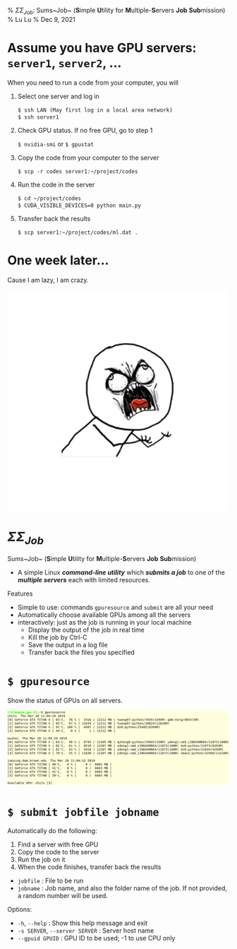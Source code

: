 % $\Sigma\Sigma_{Job}$: Sums~Job~ (**S**imple **U**tility for **M**ultiple-**S**ervers **Job** **Sub**mission)
% Lu Lu
% Dec 9, 2021

# Assume you have GPU servers: `server1`, `server2`, ...

When you need to run a code from your computer, you will

1. Select one server and log in

       $ ssh LAN (May first log in a local area network)
       $ ssh server1

1. Check GPU status. If no free GPU, go to step 1

   `$ nvidia-smi` or `$ gpustat`

1. Copy the code from your computer to the server

       $ scp -r codes server1:~/project/codes

1. Run the code in the server

       $ cd ~/project/codes
       $ CUDA_VISIBLE_DEVICES=0 python main.py

1. Transfer back the results

       $ scp server1:~/project/codes/ml.dat .

# One week later...

Cause I am lazy, I am crazy.

![](figs/crazy.jpeg)

# $\Sigma\Sigma_{Job}$

Sums~Job~ (**S**imple **U**tility for **M**ultiple-**S**ervers **Job** **Sub**mission)

- A simple Linux __*command-line utility*__ which __*submits a job*__ to one of the __*multiple servers*__ each with limited resources.

Features

- Simple to use: commands `gpuresource` and `submit` are all your need
- Automatically choose available GPUs among all the servers
- interactively: just as the job is running in your local machine
    + Display the output of the job in real time
    + Kill the job by Ctrl-C
    + Save the output in a log file
    + Transfer back the files you specified

# `$ gpuresource`

Show the status of GPUs on all servers.

![Demo.](figs/gpuresource.png)

# `$ submit jobfile jobname`

Automatically do the following:

1. Find a server with free GPU
1. Copy the code to the server
1. Run the job on it
1. When the code finishes, transfer back the results

- `jobfile` : File to be run
- `jobname` : Job name, and also the folder name of the job. If not provided, a random number will be used.

Options:

- `-h`, `--help` : Show this help message and exit
- `-s SERVER`, `--server SERVER` : Server host name
- `--gpuid GPUID` : GPU ID to be used; -1 to use CPU only
